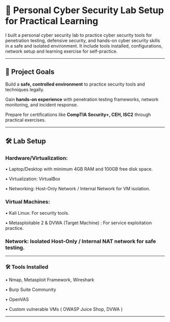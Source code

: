 # 📌 Personal Cyber Security Lab Setup for Practical Learning

I built a personal cyber security lab to practice cyber security tools for penetration testing, defensive security, and hands-on cyber security skills in a safe and isolated environment. It include tools installed, configurations, network setup and learning exercise for self-practice.

---

## 🎯 Project Goals

Build a **safe, controlled environment** to practice security tools and techniques legally.

Gain **hands-on experience** with penetration testing frameworks, network monitoring, and incident response.

Prepare for certifications like **CompTIA Security+, CEH, ISC2** through practical exercises.

---

## 🛠️ Lab Setup 

### Hardware/Virtualization:

• Laptop/Desktop with minimum 4GB RAM and 100GB free disk space.

• Virtualization: VirtualBox 

• Networking: Host-Only Network / Internal Network for VM isolation.

### Virtual Machines:

• Kali Linux: For security tools.

• Metasploitable 2 & DVWA (Target Machine) : For service exploitation practice.



### Network: Isolated Host-Only / Internal NAT network for safe testing.

---

### 🛠️ Tools Installed

• Nmap, Metasploit Framework, Wireshark 

• Burp Suite Community

• OpenVAS

• Custom vulnerable VMs ( OWASP Juice Shop, DVWA )

---




